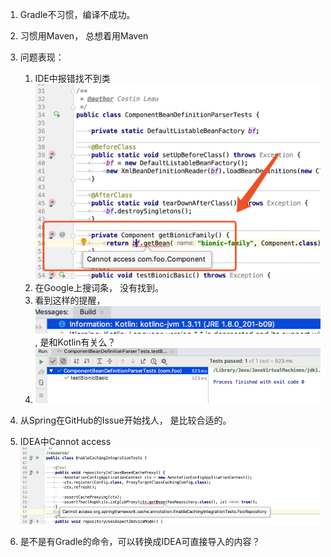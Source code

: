 1. Gradle不习惯，编译不成功。 
2. 习惯用Maven， 总想着用Maven
3. 问题表现：
   1. IDE中报错找不到类![](/assets/import.png)
   2. 在Google上搜词条， 没有找到。 
   3. 看到这样的提醒， ![](/assets/kotlin.png), 是和Kotlin有关么？ 
   4. ![](/assets/单测也能通过.png)
4. 从Spring在GitHub的Issue开始找人， 是比较合适的。

5. IDEA中Cannot access![](/assets/couldNotAccessClass.png)

6. 是不是有Gradle的命令，可以转换成IDEA可直接导入的内容？



